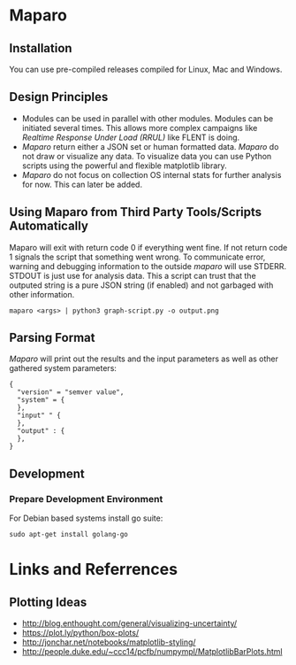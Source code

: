 # Maparo

## Installation

You can use pre-compiled releases compiled for Linux, Mac and Windows.

## Design Principles

- Modules can be used in parallel with other modules. Modules can be initiated
  several times. This allows more complex campaigns like *Realtime Response Under
  Load (RRUL)* like FLENT is doing.
- *Maparo* return either a JSON set or human formatted data. *Maparo* do
  not draw or visualize any data. To visualize data you can use Python
  scripts using the powerful and flexible matplotlib library.
- *Maparo* do not focus on collection OS internal stats for further analysis
  for now. This can later be added.

## Using Maparo from Third Party Tools/Scripts Automatically

Maparo will exit with return code 0 if everything went fine. If not return code 1 signals
the script that something went wrong. To communicate error, warning and debugging
information to the outside *maparo* will use STDERR. STDOUT is just use for analysis
data. This a script can trust that the outputed string is a pure JSON string (if enabled)
and not garbaged with other information.

```
maparo <args> | python3 graph-script.py -o output.png
```

## Parsing Format

*Maparo* will print out the results and the input parameters as well as other
gathered system parameters:

```
{
  "version" = "semver value",
  "system" = {
  },
  "input" " {
  },
  "output" : {
  },
}
```

## Development

### Prepare Development Environment

For Debian based systems install go suite:

```
sudo apt-get install golang-go
```


# Links and Referrences

## Plotting Ideas

- http://blog.enthought.com/general/visualizing-uncertainty/
- https://plot.ly/python/box-plots/
- http://jonchar.net/notebooks/matplotlib-styling/
- http://people.duke.edu/~ccc14/pcfb/numpympl/MatplotlibBarPlots.html
